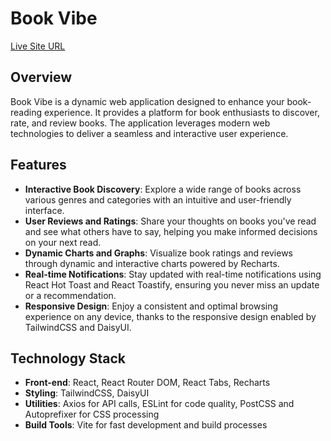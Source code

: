 # Book Vibe

[Live Site URL](https://vibe-books.netlify.app/)

## Overview

Book Vibe is a dynamic web application designed to enhance your book-reading experience. It provides a platform for book enthusiasts to discover, rate, and review books. The application leverages modern web technologies to deliver a seamless and interactive user experience.

## Features

- **Interactive Book Discovery**: Explore a wide range of books across various genres and categories with an intuitive and user-friendly interface.
- **User Reviews and Ratings**: Share your thoughts on books you've read and see what others have to say, helping you make informed decisions on your next read.
- **Dynamic Charts and Graphs**: Visualize book ratings and reviews through dynamic and interactive charts powered by Recharts.
- **Real-time Notifications**: Stay updated with real-time notifications using React Hot Toast and React Toastify, ensuring you never miss an update or a recommendation.
- **Responsive Design**: Enjoy a consistent and optimal browsing experience on any device, thanks to the responsive design enabled by TailwindCSS and DaisyUI.

## Technology Stack

- **Front-end**: React, React Router DOM, React Tabs, Recharts
- **Styling**: TailwindCSS, DaisyUI
- **Utilities**: Axios for API calls, ESLint for code quality, PostCSS and Autoprefixer for CSS processing
- **Build Tools**: Vite for fast development and build processes
